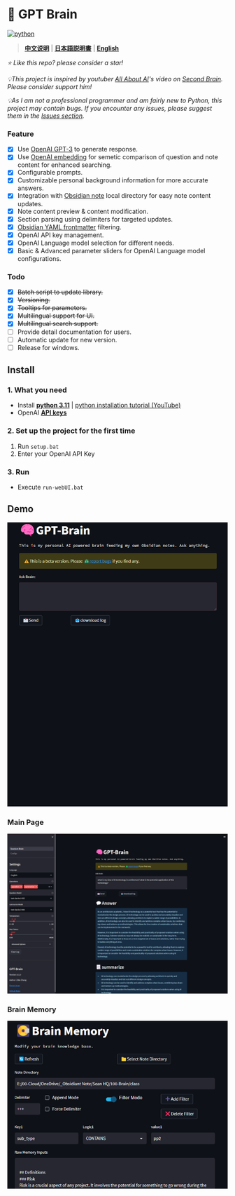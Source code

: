 # 🧠 GPT Brain
[![python](https://img.shields.io/badge/python-3.11-blue)](https://www.python.org/downloads/release/python-3112/)

> **[中文说明](./Documentation/README_CN.md)** | **[日本語説明書](./Documentation/README_JP.md)** | **[English](./README.md)**

*⭐️ Like this repo? please consider a star!*

*💡This project is inspired by youtuber [All About AI](https://www.youtube.com/@AllAboutAI)'s video on [Second Brain](https://www.youtube.com/watch?v=1k2JpJRIoAA&ab_channel=AllAboutAI). Please consider support him!*

*💡As I am not a professional programmer and am fairly new to Python, this project may contain bugs. If you encounter any issues, please suggest them in the [Issues section](https://github.com/sean1832/GPT-Brain/issues).*

### Feature
- [x] Use [OpenAI GPT-3](https://platform.openai.com/docs/models/gpt-3) to generate response.
- [x] Use [OpenAI embedding](https://platform.openai.com/docs/guides/embeddings/what-are-embeddings) for semetic comparison of question and note content for enhanced searching.
- [x] Configurable prompts.
- [x] Customizable personal background information for more accurate answers.
- [x] Integration with [Obsidian note](https://obsidian.md/) local directory for easy note content updates.
- [x] Note content preview & content modification.
- [x] Section parsing using delimiters for targeted updates.
- [x] [Obsidian YAML frontmatter](https://help.obsidian.md/Editing+and+formatting/Metadata) filtering.
- [x] OpenAI API key management.
- [x] OpenAI Language model selection for different needs.
- [x] Basic & Advanced parameter sliders for OpenAI Language model configurations.

### Todo
- [x] ~~Batch script to update library.~~
- [x] ~~Versioning.~~
- [x] ~~Tooltips for parameters.~~
- [x] ~~Multilingual support for UI.~~
- [x] ~~Multilingual search support.~~
- [ ] Provide detail documentation for users.
- [ ] Automatic update for new version.
- [ ] Release for windows.

## Install
### 1. What you need
- Install **[python 3.11](https://www.python.org/downloads)** | [python installation tutorial (YouTube)](https://youtu.be/HBxCHonP6Ro?t=105)
- OpenAI **[API keys](https://platform.openai.com/account/api-keys)**
### 2. Set up the project for the first time
1. Run `setup.bat`
2. Enter your OpenAI API Key

### 3. Run
- Execute `run-webUI.bat`

## Demo
![](Documentation/images/demo_menu_en.gif)
### Main Page
![screenshot1](Documentation/images/menu_en.png)
### Brain Memory
![screenshot2](Documentation/images/memory_en.png)
